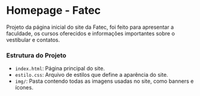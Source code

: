 # Homepage - Fatec
Projeto da página inicial do site da Fatec, foi feito para apresentar a faculdade, os cursos oferecidos e informações importantes sobre o vestibular e contatos.

### Estrutura do Projeto
- `index.html`: Página principal do site.
- `estilo.css`: Arquivo de estilos que define a aparência do site.
- `img/`: Pasta contendo todas as imagens usadas no site, como banners e ícones.

